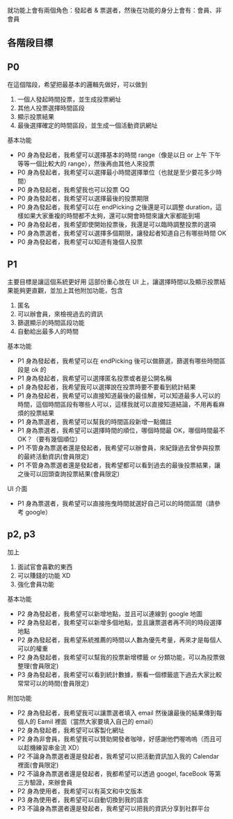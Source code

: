 就功能上會有兩個角色：發起者 & 票選者，然後在功能的身分上會有：會員、非會員
## 各階段目標



## P0
在這個階段，希望把最基本的邏輯先做好，可以做到
1. 一個人發起時間投票，並生成投票網址
2. 其他人投票選擇時間區段
3. 顯示投票結果
4. 最後選擇確定的時間區段，並生成一個活動資訊網址

基本功能
- P0 身為發起者，我希望可以選擇基本的時間 range（像是以日 or 上午 下午 等等一個比較大的 range），然後再由其他人來投票
- P0 身為發起者，我希望可以選擇最小時間選擇單位（也就是至少要花多少時間）
- P0 身為發起者，我希望我也可以投票 QQ
- P0 身為發起者，我希望可以選擇最後的投票期限
- P0 身為發起者，我希望可以在 endPicking 之後還是可以調整 duration，這樣如果大家重複的時間都不太夠，還可以開會時間來讓大家都能到場
- P0 身為發起者，我希望即使開始投票後，我還是可以臨時調整投票的選項
- P0 身為票選者，我希望可以選擇多個期限，讓發起者知道自己有哪些時間 OK
- P0 身為發起者，我希望可以知道有幾個人投票



## P1
主要目標是讓這個系統更好用
這部份重心放在 UI 上，讓選擇時間以及顯示投票結果能夠更直觀，並加上其他附加功能，包含
1. 匿名
2. 可以辦會員，來檢視過去的資訊
3. 篩選顯示的時間區段功能
4. 自動給出最多人的時間

基本功能
- P1 身為發起者，我希望可以在 endPicking 後可以做篩選，篩選有哪些時間區段是 ok 的
- P1 身為發起者，我希望可以選擇匿名投票或者是公開名稱
- p1 身為發起者，我希望我可以選擇說在投票時要不要看到統計結果
- P1 身為發起者，我希望可以直接知道最後的最佳解，可以知道最多人可以的時間，這個時間區段有哪些人可以，這樣我就可以直接知道結論，不用再看麻煩的投票結果
- P1 身為票選者，我希望可以幫我的時間區段新增一點備註
- P1 身為票選者，我希望可以選擇時間的順位，哪個時間最 OK，哪個時間最不 OK？（要有幾個順位）
- P1 不管身為票選者還是發起者，我希望可以辦會員，來紀錄過去曾參與投票的最終活動資訊(會員限定)
- P1 不管身為票選者還是發起者，我希望都可以看到過去的最後投票結果，讓之後可以回頭查詢投票結果(會員限定)

UI 介面
- P1 身為票選者，我希望可以直接拖曳時間就選好自己可以的時間區間（請參考 google）

## p2, p3
加上
1. 面試官會喜歡的東西
2. 可以賺錢的功能 XD
3. 強化會員功能

基本功能

- P2 身為發起者，我希望可以新增地點，並且可以連線到 google 地圖
- P2 身為發起者，我希望可以新增多個地點，並且讓票選者再不同的時段選擇地點
- P2 身為發起者，我希望系統推薦的時間以人數為優先考量，再來才是每個人可以的權重
- P2 身為發起者，我希望可以幫我的投票新增標籤 or 分類功能，可以為投票做整理(會員限定)
- P3 身為發起者，我希望可以看到統計數據，察看一個標籤底下過去大家比較常常可以的時間(會員限定)

附加功能
- P2 身為發起者，我希望我可以讓票選者填入 email 然後讓最後的結果傳到每個人的 Eamil 裡面（當然大家要填入自己的 email）
- P2 身為發起者，我希望可以客製化網址
- P2 身為非會員，我希望我可以贊助開發者咖啡，好感謝他們喔嗚嗚（而且可以趁機練習串金流 XD）
- P2 不論身為票選者還是發起者，我希望可以把活動資訊加入我的 Calendar 裡面(會員限定)
- P2 不論身為票選者還是發起者，我都希望可以透過 googel, faceBook 等第三方驗證，來辦會員
- P2 身為使用者，我希望可以有英文和中文版本
- P3 身為使用者，我希望可以自動切換到我的語言
- P3 不論身為票選者還是發起者，我希望可以把我的資訊分享到社群平台








